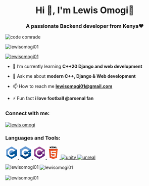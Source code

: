  <h1 align="center">Hi 👋, I'm Lewis Omogi🤟</h1>
<h3 align="center">A passionate Backend developer from Kenya❤️</h3>
<img src="https://www.shutterstock.com/image-vector/hacker-operating-laptop-cartoon-vector-260nw-1869057103.jpg" alt="code comrade" width="80" height="80">

<p align="left"> <img src="https://komarev.com/ghpvc/?username=lewisomogi01&label=Profile%20views&color=0e75b6&style=flat" alt="lewisomogi01" /> </p>

<p align="left"> <a href="https://github.com/ryo-ma/github-profile-trophy"><img src="https://github-profile-trophy.vercel.app/?username=lewisomogi01" alt="lewisomogi01" /></a> </p>

- 🌱 I’m currently learning **C++20 Django and web development**

- 💬 Ask me about **modern C++, Django & Web development**

- 📫 How to reach me **lewisomogi01@gmail.com**

- ⚡ Fun fact **i love football @arsenal fan**

<h3 align="left">Connect with me:</h3>
<p align="left">
<a href="https://linkedin.com/in/lewis omogi" target="blank"><img align="center" src="https://raw.githubusercontent.com/rahuldkjain/github-profile-readme-generator/master/src/images/icons/Social/linked-in-alt.svg" alt="lewis omogi" height="30" width="40" /></a>
</p>

<h3 align="left">Languages and Tools:</h3>
<p align="left"> <a href="https://www.cprogramming.com/" target="_blank" rel="noreferrer"> <img src="https://raw.githubusercontent.com/devicons/devicon/master/icons/c/c-original.svg" alt="c" width="40" height="40"/> </a> <a href="https://www.w3schools.com/cpp/" target="_blank" rel="noreferrer"> <img src="https://raw.githubusercontent.com/devicons/devicon/master/icons/cplusplus/cplusplus-original.svg" alt="cplusplus" width="40" height="40"/> </a> <a href="https://www.w3schools.com/cs/" target="_blank" rel="noreferrer"> <img src="https://raw.githubusercontent.com/devicons/devicon/master/icons/csharp/csharp-original.svg" alt="csharp" width="40" height="40"/> </a> <a href="https://www.w3.org/html/" target="_blank" rel="noreferrer"> <img src="https://raw.githubusercontent.com/devicons/devicon/master/icons/html5/html5-original-wordmark.svg" alt="html5" width="40" height="40"/> </a> <a href="https://unity.com/" target="_blank" rel="noreferrer"> <img src="https://www.vectorlogo.zone/logos/unity3d/unity3d-icon.svg" alt="unity" width="40" height="40"/> </a> <a href="https://unrealengine.com/" target="_blank" rel="noreferrer"> <img src="https://raw.githubusercontent.com/kenangundogan/fontisto/036b7eca71aab1bef8e6a0518f7329f13ed62f6b/icons/svg/brand/unreal-engine.svg" alt="unreal" width="40" height="40"/> </a> </p>

<p><img align="left" src="https://github-readme-stats.vercel.app/api/top-langs?username=lewisomogi01&show_icons=true&locale=en&layout=compact" alt="lewisomogi01" /></p>

<p>&nbsp;<img align="center" src="https://github-readme-stats.vercel.app/api?username=lewisomogi01&show_icons=true&locale=en" alt="lewisomogi01" /></p>

<p><img align="center" src="https://github-readme-streak-stats.herokuapp.com/?user=lewisomogi01&" alt="lewisomogi01" /></p>



<!--
**Lewisomogi01/Lewisomogi01** is a ✨ _special_ ✨ repository because its `README.md` (this file) appears on your GitHub profile.

Here are some ideas to get you started:

- 🔭 I’m currently working on ...
- 🌱 I’m currently learning ...
- 👯 I’m looking to collaborate on ...
- 🤔 I’m looking for help with ...
- 💬 Ask me about ...
- 📫 How to reach me: ...
- 😄 Pronouns: ...
- ⚡ Fun fact: ...
-->
